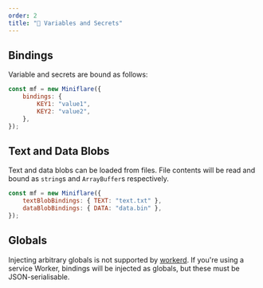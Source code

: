 ```yaml
---
order: 2
title: "🔑 Variables and Secrets"
---
```


## Bindings

Variable and secrets are bound as follows:

```js
const mf = new Miniflare({
	bindings: {
		KEY1: "value1",
		KEY2: "value2",
	},
});
```

## Text and Data Blobs

Text and data blobs can be loaded from files. File contents will be read and
bound as `string`s and `ArrayBuffer`s respectively.

```js
const mf = new Miniflare({
	textBlobBindings: { TEXT: "text.txt" },
	dataBlobBindings: { DATA: "data.bin" },
});
```

## Globals

Injecting arbitrary globals is not supported by [workerd](https://github.com/cloudflare/workerd). If you're using a service Worker, bindings will be injected as globals, but these must be JSON-serialisable.
